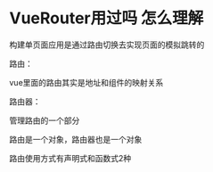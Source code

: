 # VueRouter用过吗 怎么理解

构建单页面应用是通过路由切换去实现页面的模拟跳转的


路由：

vue里面的路由其实是地址和组件的映射关系

路由器：

管理路由的一个部分

路由是一个对象，路由器也是一个对象


路由使用方式有声明式和函数式2种
